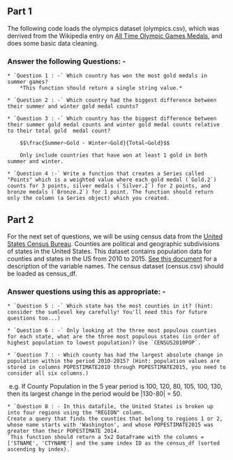 ## Part 1
The following code loads the olympics dataset (olympics.csv), which was derrived from the Wikipedia entry on [All Time Olympic Games Medals](https://en.wikipedia.org/wiki/All-time_Olympic_Games_medal_table), and does some basic data cleaning.

### Answer the following Questions: -
	
	* `Question 1 : -` Which country has won the most gold medals in summer games?
		*This function should return a single string value.*
		
	* `Question 2 : -` Which country had the biggest difference between their summer and winter gold medal counts?
	
	* `Question 3 : -` Which country has the biggest difference between their summer gold medal counts and winter gold medal counts relative to their total gold  medal count? 

		$$\frac{Summer~Gold - Winter~Gold}{Total~Gold}$$
		
		Only include countries that have won at least 1 gold in both summer and winter.
	
	* `Question 4 :-` Write a function that creates a Series called "Points" which is a weighted value where each gold medal (`Gold.2`) counts for 3 points, silver medals (`Silver.2`) for 2 points, and bronze medals (`Bronze.2`) for 1 point. The function should return only the column (a Series object) which you created.
	
## Part 2
For the next set of questions, we will be using census data from the [United States Census Bureau](http://www.census.gov/popest/data/counties/totals/2015/CO-EST2015-alldata.html). Counties are political and geographic subdivisions of states in the United States. This dataset contains population data for counties and states in the US from 2010 to 2015. [See this document](http://www.census.gov/popest/data/counties/totals/2015/files/CO-EST2015-alldata.pdf) for a description of the variable names.
The census dataset (census.csv) should be loaded as census_df. 

### Answer questions using this as appropriate: -
	
	* `Question 5 : -` Which state has the most counties in it? (hint: consider the sumlevel key carefully! You'll need this for future questions too...)
	
	* `Question 6 : -` Only looking at the three most populous counties for each state, what are the three most populous states (in order of highest population to lowest population)? Use `CENSUS2010POP`.
	
	* `Question 7 : - Which county has had the largest absolute change in population within the period 2010-2015? (Hint: population values are stored in columns POPESTIMATE2010 through POPESTIMATE2015, you need to consider all six columns.)
​	e.g. If County Population in the 5 year period is 100, 120, 80, 105, 100, 130, then its largest change in the period would be |130-80| = 50.

	* `Question 8 : - In this datafile, the United States is broken up into four regions using the "REGION" column. 
	Create a query that finds the counties that belong to regions 1 or 2, whose name starts with 'Washington', and whose POPESTIMATE2015 was greater than their POPESTIMATE 2014.
	`This function should return a 5x2 DataFrame with the columns = ['STNAME', 'CTYNAME'] and the same index ID as the census_df (sorted ascending by index).`

